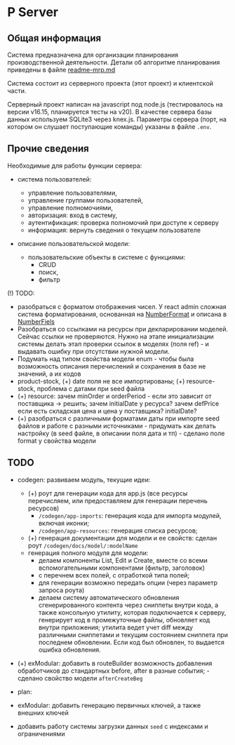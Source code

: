 # P Server

## Общая информация

Система предназначена для организации планирования производственной деятельности. Детали об алгоритме планирования 
приведены в файле [readme-mrp.md](src%2Fext-mrp%2Freadme-mrp.md)

Система состоит из серверного проекта (этот проект) и клиентской части.

Серверный проект написан на javascript под node.js (тестировалось на версии v16.15, планируется тесты на v20). В качестве сервера базы данных используем SQLite3 через knex.js.
Параметры сервера (порт, на котором он слушает поступающие команды) указаны в файле `.env`. 


## Прочие сведения

Необходимые для работы функции сервера:

* система пользователей: 
  * управление пользователями,
  * управление группами пользователей,
  * управление полномочиями, 
  * авторизация: вход в систему, 
  * аутентификация: проверка полномочий при доступе к серверу
  * информация: вернуть сведения о текущем пользователе 

* описание пользовательской модели:
  * пользовательские объекты в системе с функциями:
    * CRUD
    * поиск, 
    * фильтр

(!) TODO:

* разобраться с форматом отображения чисел. У react admin сложная система форматирования, основанная на
[NumberFormat](https://developer.mozilla.org/en-US/docs/Web/JavaScript/Reference/Global_Objects/Intl/NumberFormat/NumberFormat)
и описана в [NumberFiels](https://marmelab.com/react-admin/NumberField.html)
* Разобраться со ссылками на ресурсы при декларировании моделей. Сейчас ссылки не проверяются. Нужно на этапе 
инициализации системы делать этап проверки ссылок в моделях (поля ref) - и выдавать ошибку при отсутствии нужной модели.
* Подумать над типом свойства модели enum - чтобы была возможность описания перечислений и сохранения в базе не 
значений, а их кодов
* product-stock, (+) date поля не все импортированы; (+) resource-stock, проблема с датами при seed файла
* (+) resource: зачем minOrder и orderPeriod - если это зависит от поставщика -> решить; зачем initialDate у ресурса?
 зачем defPrice если есть складская цена и цена у поставщика? initialDate? 
* (+) разобраться с различными форматами даты при импорте seed файлов и работе с разными источниками - придумать как 
делать настройку (в seed файле, в описании поля дата и тп) - сделано поле format у свойства модели  

## TODO

* codegen: развиваем модуль, текущие идеи:
  * (+) роут для генерации кода для app.js (все ресурсы перечисляем, или предоставляем для генерации перечень ресурсов)
    * `/codegen/app-imports`: генерация кода для импорта модулей, включая иконки;
    * `/codegen/app-resources`: генерация списка ресурсов;
  * (+) генерация документации для модели и ее свойств: сделан роут `/codegen/docs/model/:modelName`
  * генерация полного модуля для модели: 
    * делаем компоненты List, Edit и Create, вместе со всеми вспомогательными компонентами (фильтр, заголовок)
    * с перечнем всех полей, с отработкой типа полей;
    * для генерации возможно передать опции (через параметр запроса роута)
    * делаем систему автоматического обновления сгенерированного контента через сниппеты внутри кода, а также консольную утилиту, 
которая подключается к серверу, генерирует код в промежуточные файлы, обновляет код внутри приложения; утилита ведет
учет diff между различными сниппетами и текущим состоянием сниппета при последнем обновлении. Если код был обновлен, 
то выдается ошибка обновления. 
     
* (+) exModular: добавить в routeBuilder возможность добавления обработчиков до стандартных before, after в разные события; - сделано
свойство модели `afterCreateBeg`

* plan:

* exModular: добавить генерацию первичных ключей, а также внешних ключей 
* добавить работу системы загрузки данных `seed` с индексами и ограничениями  

